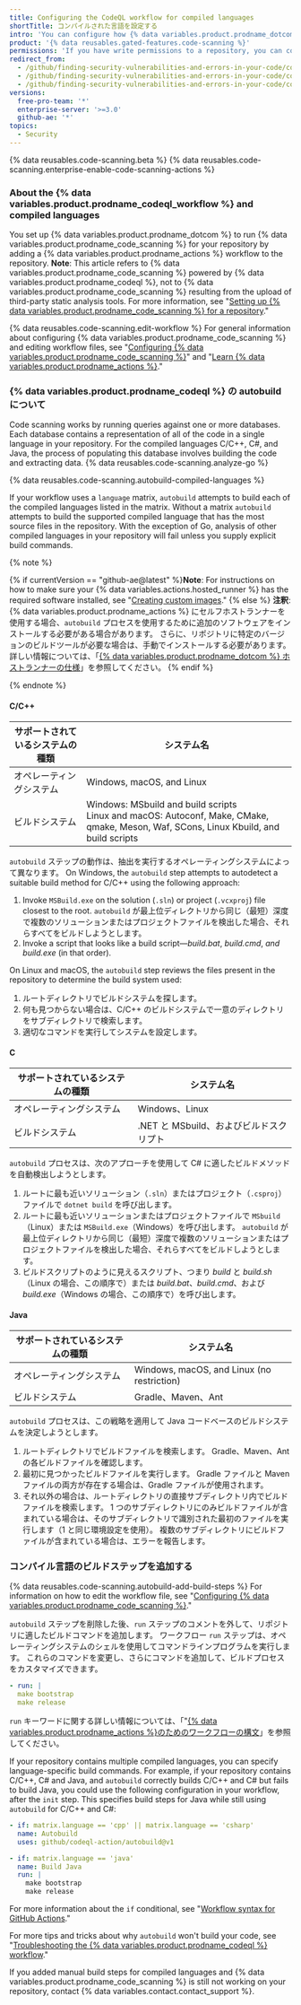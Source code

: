 ```yaml
---
title: Configuring the CodeQL workflow for compiled languages
shortTitle: コンパイルされた言語を設定する
intro: 'You can configure how {% data variables.product.prodname_dotcom %} uses the {% data variables.product.prodname_codeql_workflow %} to scan code written in compiled languages for vulnerabilities and errors.'
product: '{% data reusables.gated-features.code-scanning %}'
permissions: 'If you have write permissions to a repository, you can configure {% data variables.product.prodname_code_scanning %} for that repository.'
redirect_from:
  - /github/finding-security-vulnerabilities-and-errors-in-your-code/configuring-code-scanning-for-compiled-languages
  - /github/finding-security-vulnerabilities-and-errors-in-your-code/configuring-the-codeql-action-for-compiled-languages
  - /github/finding-security-vulnerabilities-and-errors-in-your-code/configuring-the-codeql-workflow-for-compiled-languages
versions:
  free-pro-team: '*'
  enterprise-server: '>=3.0'
  github-ae: '*'
topics:
  - Security
---
```


{% data reusables.code-scanning.beta %}
{% data reusables.code-scanning.enterprise-enable-code-scanning-actions %}

### About the {% data variables.product.prodname_codeql_workflow %} and compiled languages

You set up {% data variables.product.prodname_dotcom %} to run {% data variables.product.prodname_code_scanning %} for your repository by adding a {% data variables.product.prodname_actions %} workflow to the repository. **Note**: This article refers to {% data variables.product.prodname_code_scanning %} powered by {% data variables.product.prodname_codeql %}, not to {% data variables.product.prodname_code_scanning %} resulting from the upload of third-party static analysis tools. For more information, see "[Setting up {% data variables.product.prodname_code_scanning %} for a repository](/code-security/secure-coding/setting-up-code-scanning-for-a-repository)."

{% data reusables.code-scanning.edit-workflow %}
For general information about configuring {% data variables.product.prodname_code_scanning %} and editing workflow files, see "[Configuring {% data variables.product.prodname_code_scanning %}](/code-security/secure-coding/configuring-code-scanning)" and  "[Learn {% data variables.product.prodname_actions %}](/actions/learn-github-actions)."

### {% data variables.product.prodname_codeql %} の autobuild について

Code scanning works by running queries against one or more databases. Each database contains a representation of all of the code in a single language in your repository. For the compiled languages C/C++, C#, and Java, the process of populating this database involves building the code and extracting data. {% data reusables.code-scanning.analyze-go %}

{% data reusables.code-scanning.autobuild-compiled-languages %}

If your workflow uses a `language` matrix, `autobuild` attempts to build each of the compiled languages listed in the matrix. Without a matrix `autobuild` attempts to build the supported compiled language that has the most source files in the repository. With the exception of Go, analysis of other compiled languages in your repository will fail unless you supply explicit build commands.

{% note %}

{% if currentVersion == "github-ae@latest" %}**Note**: For instructions on how to make sure your {% data variables.actions.hosted_runner %} has the required software installed, see "[Creating custom images](/actions/using-github-hosted-runners/creating-custom-images)."
{% else %}
**注釈**: {% data variables.product.prodname_actions %} にセルフホストランナーを使用する場合、`autobuild` プロセスを使用するために追加のソフトウェアをインストールする必要がある場合があります。 さらに、リポジトリに特定のバージョンのビルドツールが必要な場合は、手動でインストールする必要があります。 詳しい情報については、「[{% data variables.product.prodname_dotcom %} ホストランナーの仕様](/actions/reference/specifications-for-github-hosted-runners/#supported-software)」を参照してください。
{% endif %}

{% endnote %}

#### C/C++

| サポートされているシステムの種類 | システム名                                                                                                                                          |
| ---------------- | ---------------------------------------------------------------------------------------------------------------------------------------------- |
| オペレーティングシステム     | Windows, macOS, and Linux                                                                                                                      |
| ビルドシステム          | Windows: MSbuild and build scripts<br/>Linux and macOS: Autoconf, Make, CMake, qmake, Meson, Waf, SCons, Linux Kbuild, and build scripts |

`autobuild` ステップの動作は、抽出を実行するオペレーティングシステムによって異なります。 On Windows, the `autobuild` step attempts to autodetect a suitable build method for C/C++ using the following approach:

1. Invoke `MSBuild.exe` on the solution (`.sln`) or project (`.vcxproj`) file closest to the root. `autobuild` が最上位ディレクトリから同じ（最短）深度で複数のソリューションまたはプロジェクトファイルを検出した場合、それらすべてをビルドしようとします。
2. Invoke a script that looks like a build script—_build.bat_, _build.cmd_, _and build.exe_ (in that order).

On Linux and macOS, the `autobuild` step reviews the files present in the repository to determine the build system used:

1. ルートディレクトリでビルドシステムを探します。
2. 何も見つからない場合は、C/C++ のビルドシステムで一意のディレクトリをサブディレクトリで検索します。
3. 適切なコマンドを実行してシステムを設定します。

#### C

| サポートされているシステムの種類 | システム名                      |
| ---------------- | -------------------------- |
| オペレーティングシステム     | Windows、Linux              |
| ビルドシステム          | .NET と MSbuild、およびビルドスクリプト |

`autobuild` プロセスは、次のアプローチを使用して C# に適したビルドメソッドを自動検出しようとします。

1. ルートに最も近いソリューション（`.sln`）またはプロジェクト（`.csproj`）ファイルで `dotnet build` を呼び出します。
2. ルートに最も近いソリューションまたはプロジェクトファイルで `MSbuild`（Linux）または `MSBuild.exe`（Windows）を呼び出します。 `autobuild` が最上位ディレクトリから同じ（最短）深度で複数のソリューションまたはプロジェクトファイルを検出した場合、それらすべてをビルドしようとします。
3. ビルドスクリプトのように見えるスクリプト、つまり _build_ と _build.sh_（Linux の場合、この順序で）または _build.bat_、_build.cmd_、および _build.exe_（Windows の場合、この順序で）を呼び出します。

#### Java

| サポートされているシステムの種類 | システム名                                      |
| ---------------- | ------------------------------------------ |
| オペレーティングシステム     | Windows, macOS, and Linux (no restriction) |
| ビルドシステム          | Gradle、Maven、Ant                           |

`autobuild` プロセスは、この戦略を適用して Java コードベースのビルドシステムを決定しようとします。

1. ルートディレクトリでビルドファイルを検索します。 Gradle、Maven、Ant の各ビルドファイルを確認します。
2. 最初に見つかったビルドファイルを実行します。 Gradle ファイルと Maven ファイルの両方が存在する場合は、Gradle ファイルが使用されます。
3. それ以外の場合は、ルートディレクトリの直接サブディレクトリ内でビルドファイルを検索します。 1 つのサブディレクトリにのみビルドファイルが含まれている場合は、そのサブディレクトリで識別された最初のファイルを実行します（1 と同じ環境設定を使用）。 複数のサブディレクトリにビルドファイルが含まれている場合は、エラーを報告します。

### コンパイル言語のビルドステップを追加する

{% data reusables.code-scanning.autobuild-add-build-steps %} For information on how to edit the workflow file, see  "[Configuring {% data variables.product.prodname_code_scanning %}](/code-security/secure-coding/configuring-code-scanning#editing-a-code-scanning-workflow)."

`autobuild` ステップを削除した後、`run` ステップのコメントを外して、リポジトリに適したビルドコマンドを追加します。 ワークフロー `run` ステップは、オペレーティングシステムのシェルを使用してコマンドラインプログラムを実行します。 これらのコマンドを変更し、さらにコマンドを追加して、ビルドプロセスをカスタマイズできます。

``` yaml
- run: |
  make bootstrap
  make release
```

`run` キーワードに関する詳しい情報については、「"[{% data variables.product.prodname_actions %}のためのワークフローの構文](/actions/reference/workflow-syntax-for-github-actions#jobsjob_idstepsrun)」を参照してください。

If your repository contains multiple compiled languages, you can specify language-specific build commands. For example, if your repository contains C/C++, C# and Java, and `autobuild` correctly builds C/C++ and C# but fails to build Java, you could use the following configuration in your workflow, after the `init` step. This specifies build steps for Java while still using `autobuild` for C/C++ and C#:

```yaml
- if: matrix.language == 'cpp' || matrix.language == 'csharp' 
  name: Autobuild
  uses: github/codeql-action/autobuild@v1

- if: matrix.language == 'java' 
  name: Build Java
  run: |
    make bootstrap
    make release
```

For more information about the `if` conditional, see "[Workflow syntax for GitHub Actions](/actions/reference/workflow-syntax-for-github-actions#jobsjob_idstepsif)."

For more tips and tricks about why `autobuild` won't build your code, see "[Troubleshooting the {% data variables.product.prodname_codeql %} workflow](/code-security/secure-coding/troubleshooting-the-codeql-workflow)."

If you added manual build steps for compiled languages and {% data variables.product.prodname_code_scanning %} is still not working on your repository, contact {% data variables.contact.contact_support %}.
